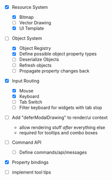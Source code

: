 - [x] Resource System
	- [x] Bitmap
	- [ ] Vector Drawing
	- [x] UI Template
- [ ] Object System
	- [x] Object Registry
	- [x] Define possible object property types
	- [ ] Deserialize Objects
	- [ ] Refresh objects
	- [ ] Propagate property changes back
- [x] Input Routing
	- [x] Mouse
	- [x] Keyboard
	- [ ] Tab Switch
	- [ ] Filter keyboard for widgets with tab stop
- [ ] Add "deferModalDrawing" to render/ui context
	- allow rendering stuff *after* everything else
	- required for tooltips and combo boxes
- [ ] Command API
	- [ ] Define commands/api/messages
- [x] Property bindings
- [ ] implement tool tips


